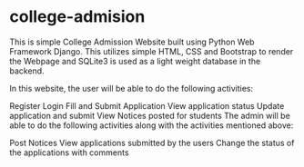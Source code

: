 # college-admision
This is simple College Admission Website built using Python Web Framework Django. This utilizes simple HTML, CSS and Bootstrap to render the Webpage and SQLite3 is used as a light weight database in the backend.

In this website, the user will be able to do the following activities:

Register
Login
Fill and Submit Application
View application status
Update application and submit
View Notices posted for students
The admin will be able to do the following activities along with the activities mentioned above:

Post Notices
View applications submitted by the users
Change the status of the applications with comments
